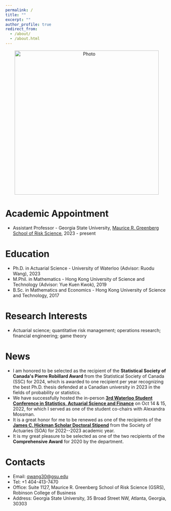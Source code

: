 ```yaml
---
permalink: /
title: ""
excerpt: ""
author_profile: true
redirect_from: 
  - /about/
  - /about.html
---
```


<p align="center">
  <img src="https://qwangan.github.io/images/Photo.jpeg" alt="Photo" style="width: 450px;"/> 
</p>

# Academic Appointment
* Assistant Professor - Georgia State University, [Maurice R. Greenberg School of Risk Science](https://robinson.gsu.edu/academic-departments/risk-science/), 2023 - present

# Education
* Ph.D. in Actuarial Science - University of Waterloo (Advisor: Ruodu Wang), 2023
* M.Phil. in Mathematics - Hong Kong University of Science and Technology (Advisor: Yue Kuen Kwok), 2019
* B.Sc. in Mathematics and Economics - Hong Kong University of Science and Technology, 2017

# Research Interests
* Actuarial science; quantitative risk management; operations research; financial engineering; game theory

# News
* I am honored to be selected as the recipient of the **Statistical Society of Canada's Pierre Robillard Award** from the Statistical Society of Canada (SSC) for 2024, which is awarded to one recipient per year recognizing the best Ph.D. thesis defended at a Canadian university in 2023 in the fields of probability or statistics.
* We have successfully hosted the in-person **[3rd Waterloo Student Conference in Statistics, Actuarial Science and Finance](https://uwaterloo.ca/statistics-actuarial-science-finance-student-conference/)** on Oct 14 & 15, 2022, for which I served as one of the student co-chairs with Alexandra Mossman.
* It is a great honor for me to be renewed as one of the recipients of the **[James C. Hickman Scholar Doctoral Stipend](https://www.soa.org/resources/announcements/press-releases/2022/2022-hickman-scholar/)** from the Society of Actuaries (SOA) for 2022--2023 academic year.
* It is my great pleasure to be selected as one of the two recipients of the **Comprehensive Award** for 2020 by the department.

# Contacts
* Email: qwang30@gsu.edu
* Tel: +1 404-413-7470
* Office: Suite 1127, Maurice R. Greenberg School of Risk Science (GSRS), Robinson College of Business
* Address: Georgia State University, 35 Broad Street NW, Atlanta, Georgia, 30303
